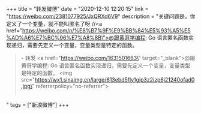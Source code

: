 +++
title = "转发微博"
date = "2020-12-10 12:20:15"
link = "https://weibo.com/2381077925/JxQRXd6V9"
description = "关键问题是，你定义了一个变量，就不能叫匿名了呀 //<a href=\"https://weibo.com/n/%E8%B7%9F%E9%BB%84%E5%93%A5%E5%AD%A6%E7%BC%96%E7%A8%8B\">@跟黄哥学编程</a>: Go 语言匿名函数实现递归，需要先定义一个变量，变量类型是特定的函数。 <br><blockquote> - 转发 <a href=\"https://weibo.com/1631501663\" target=\"_blank\">@跟黄哥学编程</a>: Go 语言匿名函数实现递归，需要先定义一个变量，变量类型是特定的函数。 <img src=\"https://wx1.sinaimg.cn/large/613ebd5fly1gip3z2izp6j21240ofad0.jpg\" referrerpolicy=\"no-referrer\"><br><br></blockquote>"
tags = ["新浪微博"]
+++
